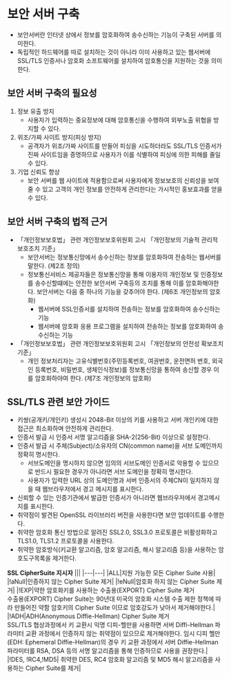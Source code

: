 # 보안 서버 구축
* 보안서버란 인터넷 상에서 정보를 암호화하여 송수신하는 기능이 구축된 서버를 의미한다. 
* 독립적인 하드웨어를 따로 설치하는 것이 아니라 이미 사용하고 있는 웹서버에 SSL/TLS 인증서나 암호화 소프트웨어를 설치하여 암호통신을 지원하는 것을 의미한다. 

## 보안 서버 구축의 필요성
1. 정보 유출 방지
    * 사용자가 입력하는 중요정보에 대해 암호통신을 수행하여 외부노출 위협을 방지할 수 있다. 
2. 위조/가짜 사이트 방지(피싱 방지)
    * 공격자가 위조/가짜 사이트를 만들어 피싱을 시도하더라도 SSL/TLS 인증서가 진짜 사이트임을 증명하므로 사용자가 이를 식별하여 피싱에 의한 피해를 줄일 수 있다. 
3. 기업 신뢰도 향상
    * 보안 서버를 웹 사이트에 적용함으로써 사용자에게 정보보호의 신뢰성을 보여줄 수 있고 고객의 개인 정보를 안전하게 관리한다는 가시적인 홍보효과를 얻을 수 있다. 

## 보안 서버 구축의 법적 근거
* 「개인정보보호법」 관련 개인정보보호위원회 고시 「개인정보의 기술적 관리적 보호조치 기준」
  * 보안서버는 정보통신망에서 송수신하는 정보를 암호화하여 전송하는 웹서버를 말한다. (제2조 정의)
  * 정보통신서비스 제공자들은 정보통신망을 통해 이용자의 개인정보 및 인증정보를 송수신할떄에는 안전한 보안서버 구축등의 조치를 통해 이를 암호화해야한다. 보안서버는 다음 중 하나의 기능을 갖추어야 한다. (제6조 개인정보의 암호화)
    * 웹서버에 SSL인증서를 설치하여 전송하는 정보를 암호화하여 송수신하는 기능
    * 웹서버에 암호화 응용 프로그램을 설치하여 전송하는 정보를 암호화하여 송수신하는 기능
* 「개인정보보호법」 관련 개인정보보호위원회 고시 「개인정보의 안전성 확보조치 기준」
  * 개인 정보처리자는 고유식별번호(주민등록번호, 여권번호, 운전면허 번호, 외국인 등록번호, 비밀번호, 생체인식정보)를 정보통신망을 통하여 송신할 경우 이를 암호화하야여 한다. (제7조 개인정보의 암호화)

## SSL/TLS 관련 보안 가이드
* 키쌍(공개키/개인키) 생성시 2048-Bit 이상의 키를 사용하고 서버 개인키에 대한 접근은 최소화하며 안전하게 관리한다. 
* 인증서 발급 시 인증서 서명 알고리즘을 SHA-2(256-Bit) 이상으로 설정한다. 
* 인증서 발급 시 주체(Subject)/소유자의 CN(common name)을 서브 도메인까지 정확히 명시한다. 
    * 서브도메인을 명시하지 않으면 임의의 서브도메인 인증서로 악용할 수 있으므로 반드시 필요한 경우가 아니라면 서브 도메인을 정확히 명시한다. 
    * 사용자가 입력한 URL 상의 도메인명과 서버 인증서의 주체CN이 일치하지 않을 때 웹브라우저에서 경고 메시지를 표시한다. 
* 신뢰할 수 있는 인증기관에서 발급한 인증서가 아니라면 웹브라우저에서 경고메시지를 표시한다. 
* 취약점이 발견된 OpenSSL 라이브러리 버전을 사용한다면 보안 업데이트를 수행한다. 
* 취약한 암호화 통신 방법으로 알려진 SSL2.0, SSL3.0 프로토콜은 비활성화하고 TLS1.0, TLS1.2 프로토콜을 사용한다. 
* 취약한 암호방식(키교환 알고리즘, 암호 알고리즘, 해시 알고리즘 등)을 사용하는 암호도구목록을 제거한다. 

__SSL CipherSuite 지시자__
|||
|---|---|
|ALL|지원 가능한 모든 Cipher Suite 사용|
|!aNull|인증하지 않는 Cipher Suite 제거|
|!eNull|암호화 하지 않는 Cipher Suite 제거|
|!EXP|약한 암호화키를 사용하는 수출용(EXPORT) Cipher Suite 제거<br> 수출용(EXPORT) Cipher Suite는 90년대 미국의 암호화 시스템 수출 제한 정책에 따라 만들어진 약함 암호키의 Cipher Suite 이므로 암호강도가 낮아서 제거해야한다.|
|!ADH|ADH(Anonymous Diffie-Hellman) Cipher Suite 제거 <br>SSL/TLS 협상과정에서 키 교환시 익명 디피-헬만을 사용하면 서버 Diffi-Hellman 파라미터 교환 과정에서 인증하지 않는 취약점이 있으므로 제거해야한다. 임시 디피 헬만 (EDH: Ephemeral Diffie-Hellman)의 경우 키 교환 과정에서 서버 Diffie-Hellman 파라미터를 RSA, DSA 등의 서명 알고리즘을 통해 인증하므로 사용을 권장한다.|
|!DES, !RC4,!MD5| 취약한 DES, RC4 암호화 알고리즘 및 MD5 해시 알고리즘을 사용하는 Cipher Suite를 제거|



